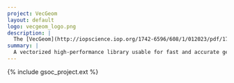 ```yaml
---
project: VecGeom
layout: default
logo: vecgeom_logo.png
description: |
  The [VecGeom](http://iopscience.iop.org/1742-6596/608/1/012023/pdf/1742-6596_608_1_012023.pdf) project aims at developing a high-performance library for geometry modelling, describing geometry in terms of 3D solid primitives. The library provides vectorized ray-solid intersection algorithms and other geometry-specific functionality that make use of fine-grained SIMD and SIMT parallelism.
summary: |
  A vectorized high-performance library usable for fast and accurate geometry computations in very complex setups.
---
```


{% include gsoc_project.ext %}
